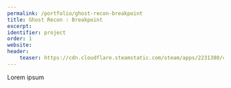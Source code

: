 ```yaml
---
permalink: /portfolio/ghost-recon-breakpoint
title: Ghost Recon : Breakpoint
excerpt: 
identifier: project
order: 1
website: 
header:
    teaser: https://cdn.cloudflare.steamstatic.com/steam/apps/2231380/capsule_616x353.jpg?t=1697654010
---
```


Lorem ipsum